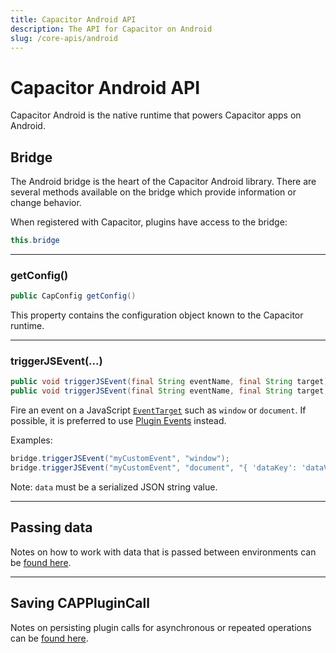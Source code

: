 ```yaml
---
title: Capacitor Android API
description: The API for Capacitor on Android
slug: /core-apis/android
---
```


# Capacitor Android API

Capacitor Android is the native runtime that powers Capacitor apps on Android.

## Bridge

The Android bridge is the heart of the Capacitor Android library. There are several methods available on the bridge which provide information or change behavior.

When registered with Capacitor, plugins have access to the bridge:

```java
this.bridge
```

---

### getConfig()

```java
public CapConfig getConfig()
```

This property contains the configuration object known to the Capacitor runtime.

---

### triggerJSEvent(...)

```java
public void triggerJSEvent(final String eventName, final String target)
public void triggerJSEvent(final String eventName, final String target, final String data)
```

Fire an event on a JavaScript [`EventTarget`](https://developer.mozilla.org/en-US/docs/v3/Web/API/EventTarget) such as `window` or `document`. If possible, it is preferred to use [Plugin Events](/plugins/creating-plugins/android-guide.md#plugin-events) instead.

Examples:

```java
bridge.triggerJSEvent("myCustomEvent", "window");
bridge.triggerJSEvent("myCustomEvent", "document", "{ 'dataKey': 'dataValue' }");
```

Note: `data` must be a serialized JSON string value.

---

## Passing data

Notes on how to work with data that is passed between environments can be [found here](/main/reference/core-apis/data-types.md).

---

## Saving CAPPluginCall

Notes on persisting plugin calls for asynchronous or repeated operations can be [found here](/main/reference/core-apis/saving-calls.md).
